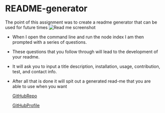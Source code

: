 # README-generator
The point of this assignment was to create a readme generator that can be used for future times
![Read me screenshot](https://github.com/rdiego56/README-generator/assets/128023854/2286ae4e-a878-4f9b-aae9-114e4224d011)

* When I open the command line and run the node index I am then prompted with a series of questions.
* These questions that you follow through will lead to the development of your readme.
* It will ask you to input a title description, installation, usage, contribution, test, and contact info.
* After all that is done it will spit out a generated read-me that you are able to use when you want

  [GitHubRepo](https://github.com/rdiego56/README-generator)

  [GitHubProfile](https://github.com/rdiego56)
